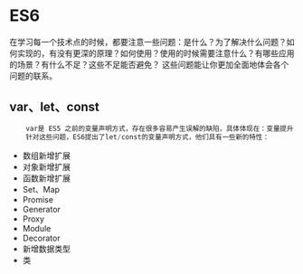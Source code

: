 # ES6

在学习每一个技术点的时候，都要注意一些问题：是什么？为了解决什么问题？如何实现的，有没有更深的原理？如何使用？使用的时候需要注意什么？有哪些应用的场景？有什么不足？这些不足能否避免？ 这些问题能让你更加全面地体会各个问题的联系。

## var、let、const

```javascript
	var是 ES5 之前的变量声明方式，存在很多容易产生误解的缺陷，具体体现在：变量提升，污染全局变量,
    针对这些问题，ES6提出了let/const的变量声明方式，他们具有一些新的特性：
```

- 数组新增扩展
- 对象新增扩展
- 函数新增扩展
- Set、Map
- Promise
- Generator
- Proxy
- Module
- Decorator
- 新增数据类型
- 类

